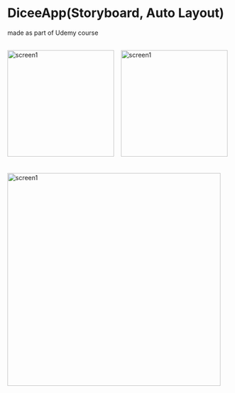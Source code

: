 # DiceeApp(Storyboard, Auto Layout)

made as part of Udemy course

<br>

<div>
  <img width="240" alt="screen1" src="https://github.com/hyohwa/DiceeApp/assets/95540355/429a16d1-4ca5-42e4-8851-18e606d26666">&nbsp;&nbsp;&nbsp;
  <img width="240" alt="screen1" src="https://github.com/hyohwa/DiceeApp/assets/95540355/5d7a1b5c-1c3c-4768-9c9e-b936d59c147e">
</div>

<br>
<br>

<div>
  <img width="480" alt="screen1" src="https://github.com/hyohwa/DiceeApp/assets/95540355/f1a84c8a-22bf-4842-97ac-bc8a0acc8364">
</div>
